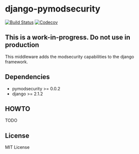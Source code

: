 # django-pymodsecurity

[![Build Status](https://travis-ci.org/GustavoKatel/django-pymodsecurity.svg?branch=master)](https://travis-ci.org/GustavoKatel/django-pymodsecurity)
[![Codecov](https://img.shields.io/codecov/c/github/GustavoKatel/django-pymodsecurity.svg)](https://codecov.io/gh/GustavoKatel/django-pymodsecurity)

## This is a work-in-progress. Do not use in production

This middleware adds the modsecurity capabilities to the django framework.

## Dependencies

- pymodsecurity >= 0.0.2
- django >= 2.1.2

## HOWTO

TODO

## License

MIT License
